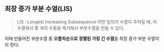 ## 최장 증가 부분 수열(LIS)
> LIS : Longest Increasing Subsequence
어떤 임의의 수열이 주어질 때, 이 수열에서 몇 개의 수들을 제거해서 부분수열을 만들 수 있다.

이때 만들어진 부분수열 중 **오름차순으로 정렬된 가장 긴 수열**을 최장 증가 부분 수열이라 한다.

